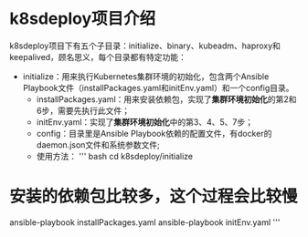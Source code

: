 # k8sdeploy项目介绍
k8sdeploy项目下有五个子目录：initialize、binary、kubeadm、haproxy和keepalived，顾名思义，每个目录都有特定功能：
* initialize：用来执行Kubernetes集群环境的初始化，包含两个Ansible Playbook文件（installPackages.yaml和initEnv.yaml）和一个config目录。
  * installPackages.yaml：用来安装依赖包，实现了**集群环境初始化**的第2和6步，需要先执行此文件；
  * initEnv.yaml：实现了**集群环境初始化**中的第3、4、5、7步；
  * config：目录里是Ansible Playbook依赖的配置文件，有docker的daemon.json文件和系统参数文件;
  * 使用方法：
  ''' bash
    cd k8sdeploy/initialize
# 安装的依赖包比较多，这个过程会比较慢
ansible-playbook installPackages.yaml
ansible-playbook initEnv.yaml
  '''
